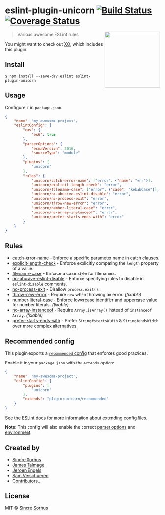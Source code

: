 # eslint-plugin-unicorn [![Build Status](https://travis-ci.org/sindresorhus/eslint-plugin-unicorn.svg?branch=master)](https://travis-ci.org/sindresorhus/eslint-plugin-unicorn) [![Coverage Status](https://coveralls.io/repos/github/sindresorhus/eslint-plugin-unicorn/badge.svg?branch=master)](https://coveralls.io/github/sindresorhus/eslint-plugin-unicorn?branch=master)

<img src="https://cloud.githubusercontent.com/assets/170270/18659176/1cc373d0-7f33-11e6-890f-0ba35362ee7e.jpg" width="180" align="right">

> Various awesome ESLint rules

You might want to check out [XO](https://github.com/sindresorhus/xo), which includes this plugin.


## Install

```
$ npm install --save-dev eslint eslint-plugin-unicorn
```


## Usage

Configure it in `package.json`.

```json
{
	"name": "my-awesome-project",
	"eslintConfig": {
		"env": {
			"es6": true
		},
		"parserOptions": {
			"ecmaVersion": 2016,
			"sourceType": "module"
		},
		"plugins": [
			"unicorn"
		],
		"rules": {
			"unicorn/catch-error-name": ["error", {"name": "err"}],
			"unicorn/explicit-length-check": "error",
			"unicorn/filename-case": ["error", {"case": "kebabCase"}],
			"unicorn/no-abusive-eslint-disable": "error",
			"unicorn/no-process-exit": "error",
			"unicorn/throw-new-error": "error",
			"unicorn/number-literal-case": "error",
			"unicorn/no-array-instanceof": "error",
			"unicorn/prefer-starts-ends-with": "error"
		}
	}
}
```


## Rules

- [catch-error-name](docs/rules/catch-error-name.md) - Enforce a specific parameter name in catch clauses.
- [explicit-length-check](docs/rules/explicit-length-check.md) - Enforce explicitly comparing the `length` property of a value.
- [filename-case](docs/rules/filename-case.md) - Enforce a case style for filenames.
- [no-abusive-eslint-disable](docs/rules/no-abusive-eslint-disable.md) - Enforce specifying rules to disable in `eslint-disable` comments.
- [no-process-exit](docs/rules/no-process-exit.md) - Disallow `process.exit()`.
- [throw-new-error](docs/rules/throw-new-error.md) - Require `new` when throwing an error. *(fixable)*
- [number-literal-case](docs/rules/number-literal-case.md) - Enforce lowercase identifier and uppercase value for number literals. *(fixable)*
- [no-array-instanceof](docs/rules/no-array-instanceof.md) - Require `Array.isArray()` instead of `instanceof Array`. *(fixable)*
- [prefer-starts-ends-with](docs/rules/prefer-starts-ends-with.md) - Prefer `String#startsWidth` & `String#endsWidth` over more complex alternatives.


## Recommended config

This plugin exports a [`recommended` config](index.js) that enforces good practices.

Enable it in your `package.json` with the `extends` option:

```json
{
	"name": "my-awesome-project",
	"eslintConfig": {
		"plugins": [
			"unicorn"
		],
		"extends": "plugin:unicorn/recommended"
	}
}
```

See the [ESLint docs](http://eslint.org/docs/user-guide/configuring#extending-configuration-files) for more information about extending config files.

**Note**: This config will also enable the correct [parser options](http://eslint.org/docs/user-guide/configuring#specifying-parser-options) and [environment](http://eslint.org/docs/user-guide/configuring#specifying-environments).


## Created by

- [Sindre Sorhus](https://github.com/sindresorhus)
- [James Talmage](https://github.com/jamestalmage)
- [Jeroen Engels](https://github.com/jfmengels)
- [Sam Verschueren](https://github.com/SamVerschueren)
- [Contributors…](../../graphs/contributors)


## License

MIT © [Sindre Sorhus](https://sindresorhus.com)

